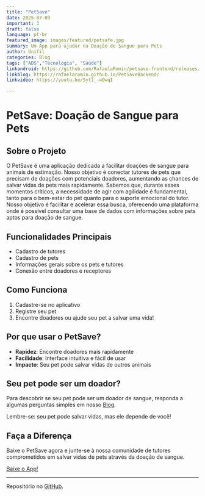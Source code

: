 ```yaml
---
title: "PetSave"
date: 2025-07-09
important: 3
draft: false
language: pt-br
featured_image: images/featured/petsafe.jpg
summary: Um App para ajudar na Doação de Sangue para Pets
author: Unifil
categories: Blog
tags: ["ADS","Tecnologia", "Saúde"]
linkandroid: https://github.com/RafaelaRomin/petsave-frontend/releases/download/v1.0/app-release.apk
linkblog: https://rafaelaromin.github.io/PetSaveBackend/
linkvideo: https://youtu.be/Sytl_-wOwqI

---
```


# PetSave: Doação de Sangue para Pets 

## Sobre o Projeto

O PetSave é uma aplicação dedicada a facilitar doações de sangue para animais de estimação. Nosso objetivo é conectar tutores de pets que precisam de doações com potenciais doadores, aumentando as chances de salvar vidas de pets mais rapidamente. Sabemos que, durante esses momentos críticos, a necessidade de agir com agilidade é fundamental, tanto para o bem-estar do pet quanto para o suporte emocional do tutor.
Nosso objetivo é facilitar e acelerar essa busca, oferecendo uma plataforma onde é possível consultar uma base de dados com informações sobre pets aptos para doação de sangue. 

## Funcionalidades Principais

- Cadastro de tutores
- Cadastro de pets
- Informações gerais sobre os pets e tutores
- Conexão entre doadores e receptores

## Como Funciona

1. Cadastre-se no aplicativo
2. Registre seu pet
3. Encontre doadores ou ajude seu pet a salvar uma vida!

## Por que usar o PetSave?

- **Rapidez**: Encontre doadores mais rapidamente
- **Facilidade**: Interface intuitiva e fácil de usar
- **Impacto**: Seu pet pode salvar vidas de outros animais

## Seu pet pode ser um doador?

Para descobrir se seu pet pode ser um doador de sangue, responda a algumas perguntas simples em nosso [Blog](https://rafaelaromin.github.io/PetSaveBackend/). 

Lembre-se: seu pet pode salvar vidas, mas ele depende de você!

## Faça a Diferença

Baixe o PetSave agora e junte-se à nossa comunidade de tutores comprometidos em salvar vidas de pets através da doação de sangue.

[Baixe o App!](https://github.com/RafaelaRomin/petsave-frontend/releases/download/v1.0/app-release.apk) 

---

Repositório no [GitHub](https://rafaelaromin.github.io/PetSaveBackend/).
